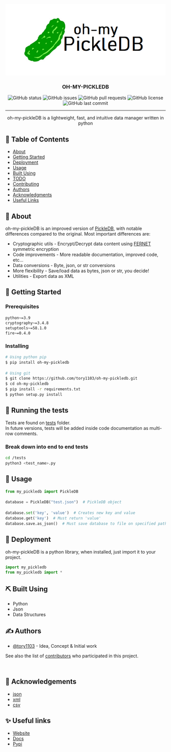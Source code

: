 <p align="center">
  <a href="https://tory1103.github.io/oh-my-pickledb/" rel="noopener">
 <img src="docs/logo.png" alt="logo"></a>
</p>

<h3 align="center">OH-MY-PICKLEDB</h3>

<div align="center">

  ![GitHub status](https://img.shields.io/badge/status-active-brightgreen)
  ![GitHub issues](https://img.shields.io/github/issues/tory1103/oh-my-pickledb?color=yellow)
  ![GitHub pull requests](https://img.shields.io/github/issues-pr/tory1103/oh-my-pickledb)
  ![GitHub license](https://img.shields.io/github/license/tory1103/oh-my-pickledb?color=blue)
  ![GitHub last commit](https://img.shields.io/github/last-commit/tory1103/oh-my-pickledb?color=red)

</div>

---

<p align="center"> 
oh-my-pickleDB is a lightweight, fast, and intuitive data manager written in python
    <br> 
</p>

## 📝 Table of Contents
- [About](#about)
- [Getting Started](#getting_started)
- [Deployment](#deployment)
- [Usage](#usage)
- [Built Using](#built_using)
- [TODO](./TODO.md)
- [Contributing](./CONTRIBUTING.md)
- [Authors](#authors)
- [Acknowledgments](#acknowledgement)
- [Useful Links](#links)

## 🧐 About <a name = "about"></a>
oh-my-pickleDB is an improved version of [PickleDB](https://github.com/patx/pickledb), with notable differences compared to the original. Most important differences are:
  - Cryptographic utils - Encrypt/Decrypt data content using [FERNET](https://cryptography.io/en/latest/fernet/) symmetric encryption
  - Code improvements - More readable documentation, improved code, etc...
  - Data conversions - Byte, json, or str conversions
  - More flexibility - Save/load data as bytes, json or str, you decide!
  - Utilities - Export data as XML

## 🏁 Getting Started <a name = "getting_started"></a>

### Prerequisites
```
python~=3.9
cryptography~=3.4.8
setuptools~=58.1.0
fire~=0.4.0
```

### Installing
```bash
# Using python pip
$ pip install oh-my-pickledb

# Using git
$ git clone https://github.com/tory1103/oh-my-pickledb.git
$ cd oh-my-pickledb
$ pip install -r requirements.txt
$ python setup.py install
```

## 🔧 Running the tests <a name = "tests"></a>
Tests are found on [tests](./tests) folder.
<br>
In future versions, tests will be added inside code documentation as multi-row comments.

### Break down into end to end tests
```bash
cd /tests
python3 <test_name>.py
```

## 🎈 Usage <a name="usage"></a>
```python
from my_pickledb import PickleDB

database = PickleDB("test.json")  # PickleDB object

database.set('key', 'value')  # Creates new key and value
database.get('key')  # Must return 'value'
database.save.as_json()  # Must save database to file on specified path
```

## 🚀 Deployment <a name = "deployment"></a>
oh-my-pickleDB is a python library, when installed, just import it to your project.
```python
import my_pickledb
from my_pickledb import *
```

## ⛏️ Built Using <a name = "built_using"></a>
- Python
- Json
- Data Structures

## ✍️ Authors <a name = "authors"></a>
- [@tory1103](https://github.com/tory1103) - Idea, Concept & Initial work

See also the list of [contributors](https://github.com/tory1103/LKD/contributors) who participated in this project.

<p align="center">
  <a href="https://github.com/tory1103/oh-my-pickledb/graphs/contributors">
    <img src="https://contributors-img.web.app/image?repo=tory1103/oh-my-pickledb"  alt=""/>
  </a>
</p>

## 🎉 Acknowledgements <a name = "acknowledgement"></a>
- [json](https://www.json.org/json-en.html) 
- [xml](https://en.wikipedia.org/wiki/Extensible_Markup_Language)
- [csv](https://en.wikipedia.org/wiki/Comma-separated_values)


## ✨ Useful links <a name = "links"></a>
- [Website](https://tory1103.github.io/oh-my-pickledb/)
- [Docs](https://tory1103.github.io/oh-my-pickledb/docs.html)
- [Pypi](https://pypi.org/project/oh-my-pickledb/)

